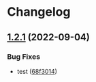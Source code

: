 # Changelog

## [1.2.1](https://github.com/sswastioyono18/test-release-please/compare/v1.2.0...v1.2.1) (2022-09-04)


### Bug Fixes

* test ([68f3014](https://github.com/sswastioyono18/test-release-please/commit/68f3014f9c1399c1c652d90db530ee2963fc4ef0))
